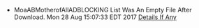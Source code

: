 * MoaABMotherofAllADBLOCKING List Was An Empty File After Download. Mon 28 Aug 15:07:33 EDT 2017
[Details If Any](https://github.com/deathbybandaid/piholeparser/blob/master/RecentRunLogs/parsingscripts/MoaABMotherofAllADBLOCKING.md)


